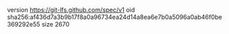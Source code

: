version https://git-lfs.github.com/spec/v1
oid sha256:af436d7a3b9b17f8a0a96734ea24d14a8ea6e7b0a5096a0ab46f0be369292e55
size 2670
